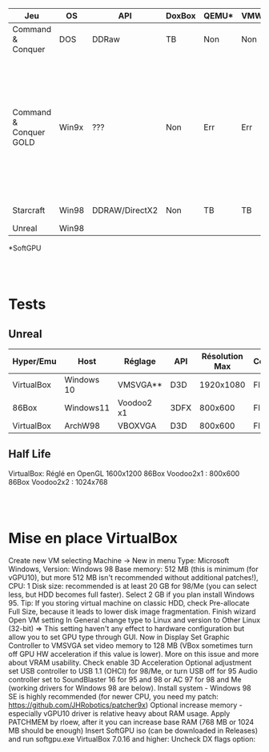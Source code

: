 |Jeu|OS|API|DoxBox|QEMU*|VMWARE*|VirtualBox*|86Box|Wrappers|Notes|
|-|-|-|-|-|-|-|-|-|-|
| Command & Conquer|DOS|DDRaw | TB |Non|Non|Non|Non|Non||
| Command & Conquer GOLD|Win9x|??? |Non|Err|Err|EE|TB|Perte réseau| La version gold dézoome pour afficher en 640x480, pose problème avec les pilotes JHRobotics et divers hyperviseurs de niveau 2. |
|Starcraft|Win98|DDRAW/DirectX2|Non|TB|TB|TB|TB|???|Simple à tester|
|Unreal|Win98|


*SoftGPU

<br><br>

# Tests
## Unreal

|Hyper/Emu|Host|Réglage|API|Résolution Max|Commentaire|
|-|-|-|-|-|-|
|VirtualBox|Windows 10|VMSVGA**|D3D|1920x1080 |Fluide|
|86Box|Windows11|Voodoo2 x1|3DFX|800x600|Fluide|
|VirtualBox|ArchW98|VBOXVGA|D3D|800x600|Fluide|


## Half Life
VirtualBox: Réglé en OpenGL 1600x1200
86Box Voodoo2x1 : 800x600
86Box Voodoo2x2 : 1024x768

<br><br>

# Mise en place VirtualBox
Create new VM selecting Machine -> New in menu
Type: Microsoft Windows, Version: Windows 98
Base memory: 512 MB (this is minimum (for vGPU10), but more 512 MB isn't recommended without additional patches!), CPU: 1
Disk size: recommended is at least 20 GB for 98/Me (you can select less, but HDD becomes full faster). Select 2 GB if you plan install Windows 95. Tip: If you storing virtual machine on classic HDD, check Pre-allocate Full Size, because it leads to lower disk image fragmentation.
Finish wizard
Open VM setting
In General change type to Linux and version to Other Linux (32-bit) => This setting haven't any effect to hardware configuration but allow you to set GPU type through GUI.
Now in Display
Set Graphic Controller to VMSVGA
set video memory to 128 MB (VBox sometimes turn off GPU HW acceleration if this value is lower). More on this issue and more about VRAM usability.
Check enable 3D Acceleration
Optional adjustment
set USB controller to USB 1.1 (OHCI) for 98/Me, or turn USB off for 95
Audio controller set to SoundBlaster 16 for 95 and 98 or AC 97 for 98 and Me (working drivers for Windows 98 are below).
Install system - Windows 98 SE is highly recommended (for newer CPU, you need my patch: https://github.com/JHRobotics/patcher9x)
Optional increase memory - especially vGPU10 driver is relative heavy about RAM usage. Apply PATCHMEM by rloew, after it you can increase base RAM (768 MB or 1024 MB should be enough)
Insert SoftGPU iso (can be downloaded in Releases) and run softgpu.exe
VirtualBox 7.0.16 and higher: Uncheck DX flags option:
